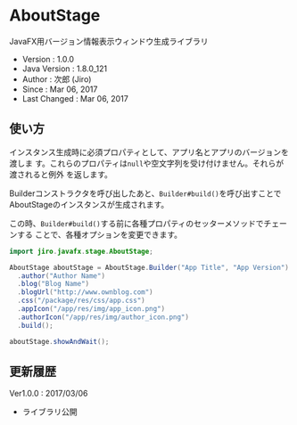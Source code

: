 AboutStage
================================================================================

JavaFX用バージョン情報表示ウィンドウ生成ライブラリ

- Version      : 1.0.0
- Java Version : 1.8.0_121
- Author       : 次郎 (Jiro)
- Since        : Mar 06, 2017
- Last Changed : Mar 06, 2017

使い方
--------------------------------------------------------------------------------

インスタンス生成時に必須プロパティとして、アプリ名とアプリのバージョンを渡しま
す。これらのプロパティは`null`や空文字列を受け付けません。それらが渡されると例外
を返します。

Builderコンストラクタを呼び出したあと、`Builder#build()`を呼び出すことで
AboutStageのインスタンスが生成されます。

この時、`Builder#build()`する前に各種プロパティのセッターメソッドでチェーンする
ことで、各種オプションを変更できます。

```java
import jiro.javafx.stage.AboutStage;

AboutStage aboutStage = AboutStage.Builder("App Title", "App Version")
  .author("Author Name")
  .blog("Blog Name")
  .blogUrl("http://www.ownblog.com")
  .css("/package/res/css/app.css")
  .appIcon("/app/res/img/app_icon.png")
  .authorIcon("/app/res/img/author_icon.png")
  .build();

aboutStage.showAndWait();
```

更新履歴
--------------------------------------------------------------------------------

Ver1.0.0 : 2017/03/06  
- ライブラリ公開
